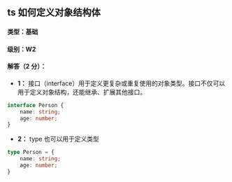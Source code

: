 
## ts 如何定义对象结构体
#### 类型：基础
####  级别：W2
#### 解答（2 分）：
- **1：** 接口（interface）用于定义更复杂或重复使用的对象类型。接口不仅可以用于定义对象结构，还能继承、扩展其他接口。
```typescript
interface Person {
    name: string;
    age: number;
}
```
- **2：** type 也可以用于定义类型
```typescript
type Person = {
    name: string;
    age: number;
}
```